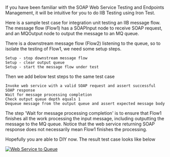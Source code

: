 If you have been familiar with the SOAP Web Service Testing and Endpoints Management, it will be intuitive for you to do IIB Testing using Iron Test.

Here is a sample test case for integration unit testing an IIB message flow. The message flow (Flow1) has a SOAPInput node to receive SOAP request, and an MQOutput node to output the message to an MQ queue. 

There is a downstream message flow (Flow2) listening to the queue, so to isolate the testing of Flow1, we need some setup steps.

    Setup - stop downstream message flow
    Setup - clear output queue
    Setup - start the message flow under test
    
Then we add below test steps to the same test case

    Invoke web service with a valid SOAP request and assert successful SOAP response
    Wait for message processing completion
    Check output queue depth equals 1
    Dequeue message from the output queue and assert expected message body    

The step 'Wait for message processing completion' is to ensure that Flow1 finishes all the work processing the input message, including outputting the message to the MQ queue. Notice that the web service returning SOAP response does not necessarily mean Flow1 finishes the processing.

Hopefully you are able to DIY now. The result test case looks like below

[![Web Service to Queue](https://github.com/zheng-wang/irontest/blob/master/screenshots/iib/ws-to-queue.png)](https://github.com/zheng-wang/irontest/blob/master/screenshots/iib/ws-to-queue.png)